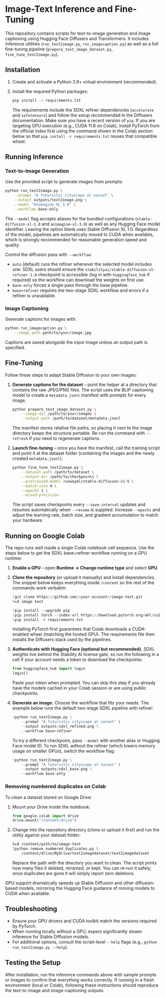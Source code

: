 # Image-Text Inference and Fine-Tuning

This repository contains scripts for text-to-image generation and image captioning using Hugging Face Diffusers and Transformers. It includes inference utilities (`run_text2image.py`, `run_imagecaption.py`) as well as a full fine-tuning pipeline (`prepare_text_image_dataset.py`, `fine_tune_text2image.py`).

## Installation

1. Create and activate a Python 3.9+ virtual environment (recommended).
2. Install the required Python packages:

   ```bash
   pip install -r requirements.txt
   ```

   The requirements include the SDXL refiner dependencies (`accelerate` and `safetensors`) and follow the setup recommended in the Diffusers documentation. Make sure you have a recent version of `pip`. If you are targeting GPU execution (e.g., CUDA 11.8 on Colab), install PyTorch from the official index first using the command shown in the Colab section below so that `pip install -r requirements.txt` reuses that compatible wheel.

## Running Inference

### Text-to-Image Generation

Use the provided script to generate images from prompts:

```bash
python run_text2image.py \
    --prompt "A futuristic cityscape at sunset" \
    --output outputs/text2image.png \
    --model "Animagine XL 3.0" \
    --workflow base-only
```

The ``--model`` flag accepts aliases for the bundled configurations (``stable-diffusion-xl-1.0`` and ``animagine-xl-3.0``) as well as any Hugging Face model identifier. Leaving the option blank uses Stable Diffusion XL 1.0. Regardless of the model, pipelines are automatically moved to CUDA when available, which is strongly recommended for reasonable generation speed and quality.

Control the diffusion pass with ``--workflow``:

- ``auto`` (default) runs the refiner whenever the selected model includes one. SDXL users should ensure the `stabilityai/stable-diffusion-xl-refiner-1.0` checkpoint is accessible (log in with `huggingface_hub` if required) so the workflow can download the weights on first use.
- ``base-only`` forces a single pass through the base pipeline.
- ``base+refiner`` requires the two-stage SDXL workflow and errors if a refiner is unavailable.

### Image Captioning

Generate captions for images with:

```bash
python run_imagecaption.py \
    --image_path path/to/your/image.jpg
```

Captions are saved alongside the input image unless an output path is specified.

## Fine-Tuning

Follow these steps to adapt Stable Diffusion to your own images:

1. **Generate captions for the dataset** – point the helper at a directory that contains the raw JPEG/PNG files. The script uses the BLIP captioning model to create a `metadata.jsonl` manifest with prompts for every image.

   ```bash
   python prepare_text_image_dataset.py \
       --image-dir /path/to/your/images \
       --output-path /path/to/dataset/metadata.jsonl
   ```

   The manifest stores relative file paths, so placing it next to the image directory keeps the structure portable. Re-run the command with `--refresh` if you need to regenerate captions.

2. **Launch fine-tuning** – once you have the manifest, call the training script and point it at the dataset folder (containing the images and the newly created `metadata.jsonl`).

   ```bash
   python fine_tune_text2image.py \
       --dataset-path /path/to/dataset \
       --output-dir /path/to/checkpoints \
       --pretrained-model runwayml/stable-diffusion-v1-5 \
       --batch-size 4 \
       --epochs 1 \
       --mixed-precision
   ```

   The script saves checkpoints every `--save-interval` updates and resumes automatically when `--resume` is supplied. Increase `--epochs` and adjust the learning rate, batch size, and gradient accumulation to match your hardware.

## Running on Google Colab

The repo runs well inside a single Colab notebook cell sequence. Use the steps
below to get the SDXL base+refiner workflow running on a GPU runtime:

1. **Enable a GPU** – open **Runtime → Change runtime type** and select
   **GPU**.
2. **Clone the repository** (or upload it manually) and install dependencies.
   The snippet below keeps everything inside `/content` so the rest of the
   commands work verbatim:

   ```python
   !git clone https://github.com/<your-account>/image-text.git
   %cd image-text

   !pip install --upgrade pip
   !pip install torch --index-url https://download.pytorch.org/whl/cu118
   !pip install -r requirements.txt
   ```

   Installing PyTorch first guarantees that Colab downloads a CUDA-enabled
   wheel (matching the hosted GPU). The requirements file then installs the
   Diffusers stack used by the pipelines.
3. **Authenticate with Hugging Face (optional but recommended).** SDXL weights
   live behind the Stability AI license gate, so run the following in a cell if
   your account needs a token to download the checkpoints:

   ```python
   from huggingface_hub import login
   login()
   ```

   Paste your token when prompted. You can skip this step if you already have
   the models cached in your Colab session or are using public checkpoints.
4. **Generate an image.** Choose the workflow that fits your needs. The example
   below runs the default two-stage SDXL pipeline with refiner:

   ```python
   !python run_text2image.py \
       --prompt "A futuristic cityscape at sunset" \
       --output outputs/sdxl_refined.png \
       --workflow base+refiner
   ```

   To try a different checkpoint, pass `--model` with another alias or Hugging
   Face model ID. To run SDXL without the refiner (which lowers memory usage on
   smaller GPUs), switch the workflow flag:

   ```python
   !python run_text2image.py \
       --prompt "A futuristic cityscape at sunset" \
       --output outputs/sdxl_base.png \
       --workflow base-only
   ```

### Removing numbered duplicates on Colab

To clean a dataset stored on Google Drive:

1. Mount your Drive inside the notebook:

   ```python
   from google.colab import drive
   drive.mount("/content/drive")
   ```

2. Change into the repository directory (clone or upload it first) and run the utility against your dataset folder:

   ```bash
   %cd /content/path/to/image-text
   !python remove_numbered_duplicates.py \
       /content/drive/MyDrive/text2imagedataset/text2imagedataset
   ```

   Replace the path with the directory you want to clean. The script prints how many files it deleted, renamed, or kept. You can re-run it safely; once duplicates are gone it will simply report zero deletions.

GPU support dramatically speeds up Stable Diffusion and other diffusion-based models, mirroring the Hugging Face guidance of moving models to CUDA when available.

## Troubleshooting

- Ensure your GPU drivers and CUDA toolkit match the versions required by PyTorch.
- When running locally without a GPU, expect significantly slower inference for Stable Diffusion models.
- For additional options, consult the script-level `--help` flags (e.g., `python run_text2image.py --help`).

## Testing the Setup

After installation, run the inference commands above with sample prompts or images to confirm that everything works correctly. If running in a fresh environment (local or Colab), following these instructions should reproduce the text-to-image and image-captioning outputs.
